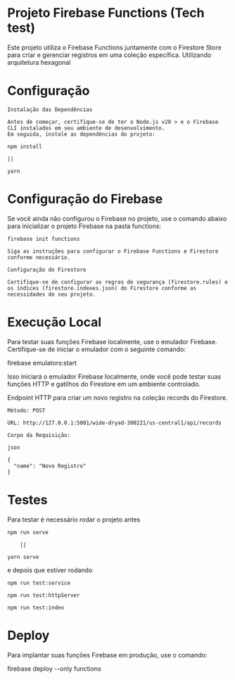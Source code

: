 # Projeto Firebase Functions (Tech test)

Este projeto utiliza o Firebase Functions juntamente com o Firestore Store para criar e gerenciar registros em uma coleção específica.
Utilizando arquitetura hexagonal

# Configuração

    Instalação das Dependências

    Antes de começar, certifique-se de ter o Node.js v20 > e o Firebase CLI instalados em seu ambiente de desenvolvimento. 
    Em seguida, instale as dependências do projeto:

    npm install
        
    ||
    
    yarn

# Configuração do Firebase

Se você ainda não configurou o Firebase no projeto, use o comando abaixo para inicializar o projeto Firebase na pasta functions:

    firebase init functions

    Siga as instruções para configurar o Firebase Functions e Firestore conforme necessário.

    Configuração do Firestore

    Certifique-se de configurar as regras de segurança (firestore.rules) e os índices (firestore.indexes.json) do Firestore conforme as necessidades do seu projeto.

# Execução Local

Para testar suas funções Firebase localmente, use o emulador Firebase. Certifique-se de iniciar o emulador com o seguinte comando:

firebase emulators:start

Isso iniciará o emulador Firebase localmente, onde você pode testar suas funções HTTP e gatilhos do Firestore em um ambiente controlado.


Endpoint HTTP para criar um novo registro na coleção records do Firestore.

    Método: POST

    URL: http://127.0.0.1:5001/wide-dryad-300221/us-central1/api/records

    Corpo da Requisição:

    json

    {
      "name": "Novo Registro"
    }

# Testes 

Para testar é necessário rodar o projeto antes 

    npm run serve
    
        ||

    yarn serve


e depois que estiver rodando 

    npm run test:service

    npm run test:httpServer

    npm run test:index
        
# Deploy

Para implantar suas funções Firebase em produção, use o comando:

firebase deploy --only functions
